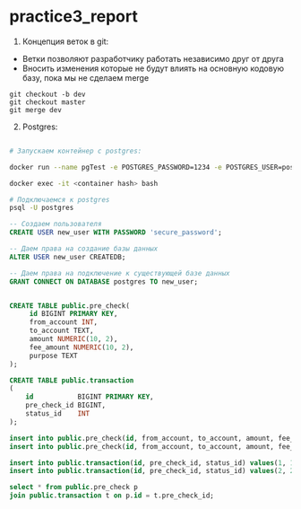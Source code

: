 # practice3_report
1) Концепция веток в git:

* Ветки позволяют разработчику работать независимо друг от друга
* Вносить изменения которые не будут влиять на основную кодовую базу, пока мы не сделаем merge
```
git checkout -b dev
git checkout master
git merge dev
```

2) Postgres:  

``` bash

# Запускаем контейнер с postgres:

docker run --name pgTest -e POSTGRES_PASSWORD=1234 -e POSTGRES_USER=postgres -p 5434:5432 -d postgres:16.2

docker exec -it <container hash> bash

# Подключаемся к postgres
psql -U postgres
```
``` SQL 
-- Создаем пользователя
CREATE USER new_user WITH PASSWORD 'secure_password';

-- Даем права на создание базы данных
ALTER USER new_user CREATEDB;

-- Даем права на подключение к существующей базе данных
GRANT CONNECT ON DATABASE postgres TO new_user;


CREATE TABLE public.pre_check(
     id BIGINT PRIMARY KEY,
     from_account INT,
     to_account TEXT,
     amount NUMERIC(10, 2),
     fee_amount NUMERIC(10, 2),
     purpose TEXT
);

CREATE TABLE public.transaction
(
    id           BIGINT PRIMARY KEY,
    pre_check_id BIGINT,
    status_id    INT
);

insert into public.pre_check(id, from_account, to_account, amount, fee_amount, purpose) values(1, 1234, '4321', 100.00, 0.00, 'why not');
insert into public.pre_check(id, from_account, to_account, amount, fee_amount, purpose) values(2, 1234, '4321', 100.00, 0.00, 'not why');

insert into public.transaction(id, pre_check_id, status_id) values(1, 1, 1);
insert into public.transaction(id, pre_check_id, status_id) values(2, 2, 2);

select * from public.pre_check p
join public.transaction t on p.id = t.pre_check_id;
```